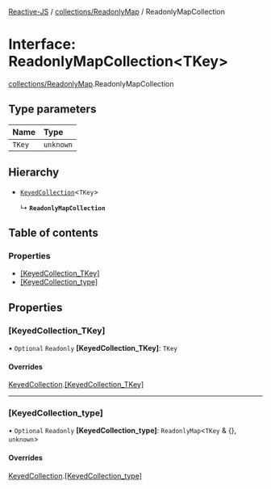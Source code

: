 [Reactive-JS](../README.md) / [collections/ReadonlyMap](../modules/collections_ReadonlyMap.md) / ReadonlyMapCollection

# Interface: ReadonlyMapCollection<TKey\>

[collections/ReadonlyMap](../modules/collections_ReadonlyMap.md).ReadonlyMapCollection

## Type parameters

| Name | Type |
| :------ | :------ |
| `TKey` | `unknown` |

## Hierarchy

- [`KeyedCollection`](collections.KeyedCollection.md)<`TKey`\>

  ↳ **`ReadonlyMapCollection`**

## Table of contents

### Properties

- [[KeyedCollection\_TKey]](collections_ReadonlyMap.ReadonlyMapCollection.md#[keyedcollection_tkey])
- [[KeyedCollection\_type]](collections_ReadonlyMap.ReadonlyMapCollection.md#[keyedcollection_type])

## Properties

### [KeyedCollection\_TKey]

• `Optional` `Readonly` **[KeyedCollection\_TKey]**: `TKey`

#### Overrides

[KeyedCollection](collections.KeyedCollection.md).[[KeyedCollection_TKey]](collections.KeyedCollection.md#[keyedcollection_tkey])

___

### [KeyedCollection\_type]

• `Optional` `Readonly` **[KeyedCollection\_type]**: `ReadonlyMap`<`TKey` & {}, `unknown`\>

#### Overrides

[KeyedCollection](collections.KeyedCollection.md).[[KeyedCollection_type]](collections.KeyedCollection.md#[keyedcollection_type])
